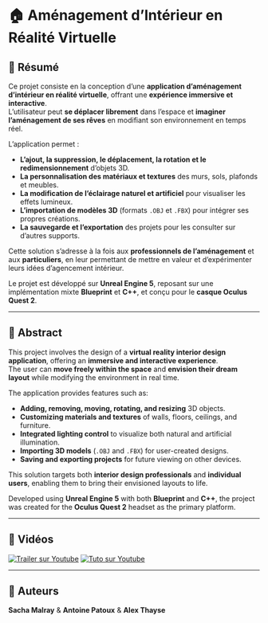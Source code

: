 # 🏠 Aménagement d’Intérieur en Réalité Virtuelle  

## 🎯 Résumé  
Ce projet consiste en la conception d’une **application d’aménagement d’intérieur en réalité virtuelle**, offrant une **expérience immersive et interactive**.  
L’utilisateur peut **se déplacer librement** dans l’espace et **imaginer l’aménagement de ses rêves** en modifiant son environnement en temps réel.  

L’application permet :  
- **L’ajout, la suppression, le déplacement, la rotation et le redimensionnement** d’objets 3D.  
- **La personnalisation des matériaux et textures** des murs, sols, plafonds et meubles.  
- **La modification de l’éclairage naturel et artificiel** pour visualiser les effets lumineux.  
- **L’importation de modèles 3D** (formats `.OBJ` et `.FBX`) pour intégrer ses propres créations.  
- **La sauvegarde et l’exportation** des projets pour les consulter sur d’autres supports.  

Cette solution s’adresse à la fois aux **professionnels de l’aménagement** et aux **particuliers**, en leur permettant de mettre en valeur et d’expérimenter leurs idées d’agencement intérieur.  

Le projet est développé sur **Unreal Engine 5**, reposant sur une implémentation mixte **Blueprint** et **C++**, et conçu pour le **casque Oculus Quest 2**.  

---

## 🧠 Abstract  
This project involves the design of a **virtual reality interior design application**, offering an **immersive and interactive experience**.  
The user can **move freely within the space** and **envision their dream layout** while modifying the environment in real time.  

The application provides features such as:  
- **Adding, removing, moving, rotating, and resizing** 3D objects.  
- **Customizing materials and textures** of walls, floors, ceilings, and furniture.  
- **Integrated lighting control** to visualize both natural and artificial illumination.  
- **Importing 3D models** (`.OBJ` and `.FBX`) for user-created designs.  
- **Saving and exporting projects** for future viewing on other devices.  

This solution targets both **interior design professionals** and **individual users**, enabling them to bring their envisioned layouts to life.  

Developed using **Unreal Engine 5** with both **Blueprint** and **C++**, the project was created for the **Oculus Quest 2** headset as the primary platform.  

---

## 🎥 Vidéos 
[![Trailer sur Youtube](https://i9.ytimg.com/vi/1cPDR2-IjhY/mq3.jpg?sqp=COyr2scG-oaymwEmCMACELQB8quKqQMa8AEB-AHUBoAC4AOKAgwIABABGFQgXihlMA8=&rs=AOn4CLCpBUYGlU77SoM4TJDmNKWNBERo8g)](https://youtu.be/1cPDR2-IjhY)
[![Tuto sur Youtube](https://i9.ytimg.com/vi_webp/qZDUTZJy3JU/mq1.webp?sqp=CPCy2scG-oaymwEmCMACELQB8quKqQMa8AEB-AH-CYAC0AWKAgwIABABGBQgEyh_MA8=&rs=AOn4CLB14yRgktbfC0iHGppxJ4s192WtFg)](https://youtu.be/qZDUTZJy3JU)

---

## 👤 Auteurs  
**Sacha Malray** & **Antoine Patoux** & **Alex Thayse**
